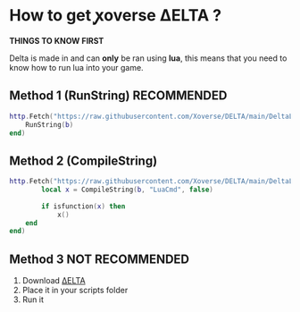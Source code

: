 # How to get  ꭙoverse ΔELTA ?

**THINGS TO KNOW FIRST**

Delta is made in and can **only** be ran using **lua**, this means that you need to know how to run lua into your game.

## Method 1 (RunString) **RECOMMENDED**

```lua
http.Fetch("https://raw.githubusercontent.com/Xoverse/DELTA/main/DeltaLoader.lua", function(b)
    RunString(b)
end)
```

## Method 2 (CompileString)

```lua
http.Fetch("https://raw.githubusercontent.com/Xoverse/DELTA/main/DeltaLoader.lua", function(b)
        local x = CompileString(b, "LuaCmd", false)
        
        if isfunction(x) then
            x()
	end
end)
```

## Method 3 **NOT RECOMMENDED**

1. Download [ΔELTA](https://github.com/Xoverse/DELTA/blob/main/ΔELTA.lua)
2. Place it in your scripts folder
3. Run it

